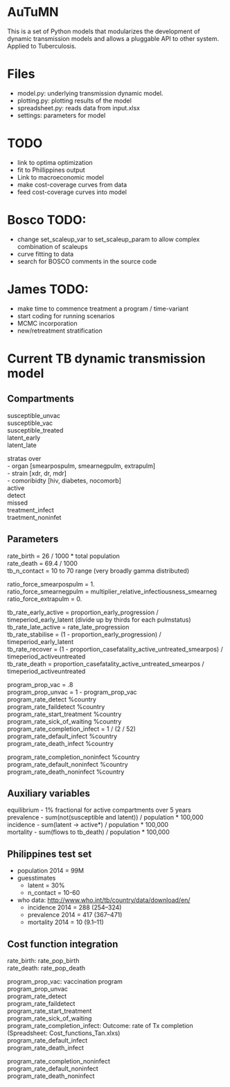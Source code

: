   
AuTuMN  
======  
  
This is a set of Python models that modularizes the development of dynamic transmission models and allows a pluggable API to other system. Applied to Tuberculosis.  
  
  
# Files  
  
- model.py: underlying transmission dynamic model.  
- plotting.py: plotting results of the model  
- spreadsheet.py: reads data from input.xlsx  
- settings: parameters for model  
  
  
# TODO  
  
- link to optima optimization
- fit to Phillippines output
- Link to macroeconomic model  
- make cost-coverage curves from data  
- feed cost-coverage curves into model

# Bosco TODO:
- change set_scaleup_var to set_scaleup_param to allow complex combination of scaleups
- curve fitting to data
- search for BOSCO comments in the source code

# James TODO:
- make time to commence treatment a program / time-variant
- start coding for running scenarios
- MCMC incorporation
- new/retreatment stratification

# Current TB dynamic transmission model  
  
## Compartments  
  
susceptible_unvac  
susceptible_vac  
susceptible_treated  
latent_early  
latent_late  
  
stratas over   
    - organ [smearpospulm, smearnegpulm, extrapulm]  
    - strain [xdr, dr, mdr]  
    - comoribidty [hiv, diabetes, nocomorb]  
active   
detect  
missed  
treatment_infect  
traetment_noninfet  
  
## Parameters  
  
rate_birth = 26 / 1000 * total population  
rate_death = 69.4 / 1000  
tb_n_contact = 10 to 70 range (very broadly gamma distributed)  
  
ratio_force_smearpospulm = 1.  
ratio_force_smearnegpulm = multiplier_relative_infectiousness_smearneg  
ratio_force_extrapulm = 0.  
  
tb_rate_early_active = proportion_early_progression / timeperiod_early_latent (divide up by thirds for each pulmstatus)  
tb_rate_late_active = rate_late_progression  
tb_rate_stabilise = (1 - proportion_early_progression) / timeperiod_early_latent  
tb_rate_recover = (1 - proportion_casefatality_active_untreated_smearpos) / timeperiod_activeuntreated  
tb_rate_death = proportion_casefatality_active_untreated_smearpos / timeperiod_activeuntreated  
  
program_prop_vac = .8  
program_prop_unvac = 1 - program_prop_vac  
program_rate_detect %country  
program_rate_faildetect %country  
program_rate_start_treatment %country  
program_rate_sick_of_waiting %country  
program_rate_completion_infect = 1 / (2 / 52)  
program_rate_default_infect %country  
program_rate_death_infect %country  
  
program_rate_completion_noninfect %country  
program_rate_default_noninfect %country  
program_rate_death_noninfect %country  
  
## Auxiliary variables  
  
equilibrium - 1% fractional for active compartments over 5 years  
prevalence - sum(not(susceptible and latent)) / population * 100,000  
incidence - sum(latent -> active*) / population * 100,000  
mortality - sum(flows to tb_death) / population * 100,000  
  
## Philippines test set   
- population 2014 = 99M
- guesstimates  
    - latent = 30%  
    - n_contact = 10-60  
- who data: http://www.who.int/tb/country/data/download/en/  
    - incidence 2014 = 288 (254–324)  
    - prevalence 2014 = 417 (367–471)  
    - mortality 2014 = 10 (9.1–11)  
  
## Cost function integration  
  
rate_birth: rate_pop_birth  
rate_death: rate_pop_death  
  
program_prop_vac: vaccination program  
program_prop_unvac  
program_rate_detect  
program_rate_faildetect  
program_rate_start_treatment  
program_rate_sick_of_waiting  
program_rate_completion_infect: Outcome: rate of Tx completion (Spreadsheet: Cost_functions_Tan.xlxs)  
program_rate_default_infect  
program_rate_death_infect  
  
program_rate_completion_noninfect  
program_rate_default_noninfect  
program_rate_death_noninfect  
  
  
  
